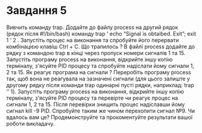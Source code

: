 # Завдання 5

Вивчить команду trap. Додайте до файлу process на другий рядок (рядок після #!/bin/bash) команду trap ‘ echo “Signal is obtaibed. Exit”; exit 1 ‘ 2 . Запустіть процес на виконання та спробуйте його перервати комбінацією клавіш Ctrl + C. Що трапилось ?
В файлі process додайте до рядку з командою trap в кінці через пропуск номери сигналів 1 та 15. Запустіть програму process на виконання, відкрийте іншу копію терміналу, з'ясуйте PID процесу та спробуйте надіслати йому сигнали 1, 2 та 15. Як реагує програма на сигнали ?
Переробіть програму process так, щоб вона не реагувала на зазначені сигнали (для цього залиште у другому рядку після команди trap одинарні пусті рядки, наприклад: trap ‘’ 1). Запустіть програму process на виконання, відкрийте іншу копію терміналу, з'ясуйте PID процесу та перевірте чи реагує процес на сигнали 1, 2 та 15. Після перевірки знищить процес надіславши йому сигнал kill -9 PID. 
Спробуйте таким же чином перехопити сигнал №9. Чи вдалось вам це? Продемонструйте та прокоментуйте результати вашої роботи викладачу.
